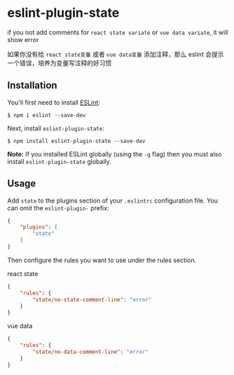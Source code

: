 # eslint-plugin-state

if you not add comments for `react state variate` or `vue data variate`, it will show error

如果你没有给 `react state变量` 或者 `vue data变量` 添加注释，那么 eslint 会提示一个错误，培养为变量写注释的好习惯

## Installation

You'll first need to install [ESLint](http://eslint.org):

```
$ npm i eslint --save-dev
```

Next, install `eslint-plugin-state`:

```
$ npm install eslint-plugin-state --save-dev
```

**Note:** If you installed ESLint globally (using the `-g` flag) then you must also install `eslint-plugin-state` globally.

## Usage

Add `state` to the plugins section of your `.eslintrc` configuration file. You can omit the `eslint-plugin-` prefix:

```json
{
    "plugins": [
        "state"
    ]
}
```

Then configure the rules you want to use under the rules section.

react state

```json
{
    "rules": {
        "state/no-state-comment-line": "error"
    }
}
```

vue data
```json
{
    "rules": {
        "state/no-data-comment-line": "error"
    }
}
```
